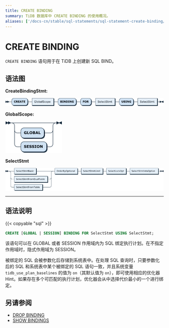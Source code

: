 ```yaml
---
title: CREATE BINDING
summary: TiDB 数据库中 CREATE BINDING 的使用概况。
aliases: ['/docs-cn/stable/sql-statements/sql-statement-create-binding/','/docs-cn/v4.0/sql-statements/sql-statement-create-binding/']
---
```


# CREATE BINDING

`CREATE BINDING` 语句用于在 TiDB 上创建新 SQL BIND。

## 语法图

**CreateBindingStmt:**

![CreateBindingStmt](/media/sqlgram/CreateBindingStmt.png)

**GlobalScope:**

![GlobalScope](/media/sqlgram/GlobalScope.png)

**SelectStmt**

![SelectStmt](/media/sqlgram/SelectStmt.png)

****

## 语法说明

{{< copyable "sql" >}}

```sql
CREATE [GLOBAL | SESSION] BINDING FOR SelectStmt USING SelectStmt;
```

该语句可以在 GLOBAL 或者 SESSION 作用域内为 SQL 绑定执行计划。在不指定作用域时，隐式作用域为 SESSION。

被绑定的 SQL 会被参数化后存储到系统表中。在处理 SQL 查询时，只要参数化后的 SQL 和系统表中某个被绑定的 SQL 语句一致，并且系统变量 `tidb_use_plan_baselines` 的值为 `on`（其默认值为 `on`），即可使用相应的优化器 Hint。如果存在多个可匹配的执行计划，优化器会从中选择代价最小的一个进行绑定。

## 另请参阅

* [DROP BINDING](/sql-statements/sql-statement-drop-binding.md)
* [SHOW BINDINGS](/sql-statements/sql-statement-show-bindings.md)
